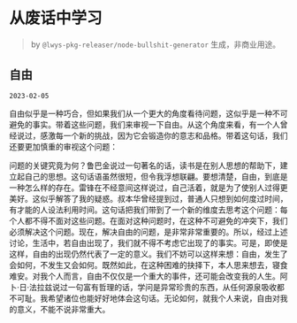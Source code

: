 # 从废话中学习

> by `@lwys-pkg-releaser/node-bullshit-generator` 生成，非商业用途。

## 自由

`2023-02-05`

自由似乎是一种巧合，但如果我们从一个更大的角度看待问题，这似乎是一种不可避免的事实。带着这些问题，我们来审视一下自由。从这个角度来看，有一个人曾经说过，感激每一个新的挑战，因为它会锻造你的意志和品格。带着这句话，我们还要更加慎重的审视这个问题：

问题的关键究竟为何？鲁巴金说过一句著名的话，读书是在别人思想的帮助下，建立起自己的思想。这句话语虽然很短，但令我浮想联翩。要想清楚，自由，到底是一种怎么样的存在。雷锋在不经意间这样说过，自己活着，就是为了使别人过得更美好。这似乎解答了我的疑惑。叔本华曾经提到过，普通人只想到如何度过时间，有才能的人设法利用时间。这句话把我们带到了一个新的维度去思考这个问题：每个人都不得不面对这些问题。在面对这种问题时，在这种不可避免的冲突下，我们必须解决这个问题。现在，解决自由的问题，是非常非常重要的。所以，经过上述讨论，生活中，若自由出现了，我们就不得不考虑它出现了的事实。可是，即使是这样，自由的出现仍然代表了一定的意义。我们不妨可以这样来想：自由，发生了会如何，不发生又会如何。既然如此，在这种困难的抉择下，本人思来想去，寝食难安。对我个人而言，自由不仅仅是一个重大的事件，还可能会改变我的人生。阿卜·日·法拉兹说过一句富有哲理的话，学问是异常珍贵的东西，从任何源泉吸收都不可耻。我希望诸位也能好好地体会这句话。无论如何，就我个人来说，自由对我的意义，不能不说非常重大。